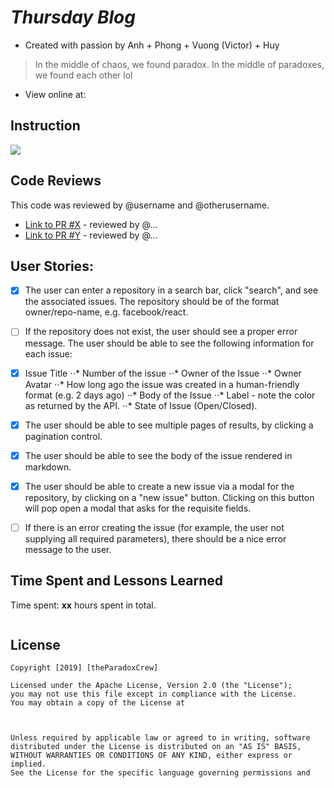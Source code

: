 #  *Thursday Blog*

- Created with passion by Anh + Phong + Vuong (Victor) + Huy
> In the middle of chaos, we found paradox. In the middle of paradoxes, we found each other lol

- View online at: 



## Instruction
![](images/instr.gif)



## Code Reviews

This code was reviewed by @username and @otherusername. 

* [Link to PR #X](#) - reviewed by @...
* [Link to PR #Y](#) - reviewed by @...   


## User Stories:

- [x] The user can enter a repository in a search bar, click "search", and see the associated issues. The repository should be of the format owner/repo-name, e.g. facebook/react.
- [ ] If the repository does not exist, the user should see a proper error message.
The user should be able to see the following information for each issue:

- [x] Issue Title
⋅⋅* Number of the issue
⋅⋅* Owner of the Issue
⋅⋅* Owner Avatar
⋅⋅* How long ago the issue was created in a human-friendly format (e.g. 2 days ago)
⋅⋅* Body of the Issue
⋅⋅* Label - note the color as returned by the API.
⋅⋅* State of Issue (Open/Closed).
- [x] The user should be able to see multiple pages of results, by clicking a pagination control.



- [x] The user should be able to see the body of the issue rendered in markdown.
- [x] The user should be able to create a new issue via a modal for the repository, by clicking on a "new issue" button. Clicking on this button will pop open a modal that asks for the requisite fields.
- [ ] If there is an error creating the issue (for example, the user not supplying all required parameters), there should be a nice error message to the user.



## Time Spent and Lessons Learned

Time spent: **xx** hours spent in total.

```

```

## License

    Copyright [2019] [theParadoxCrew]

    Licensed under the Apache License, Version 2.0 (the "License");
    you may not use this file except in compliance with the License.
    You may obtain a copy of the License at

    

    Unless required by applicable law or agreed to in writing, software
    distributed under the License is distributed on an "AS IS" BASIS,
    WITHOUT WARRANTIES OR CONDITIONS OF ANY KIND, either express or implied.
    See the License for the specific language governing permissions and

